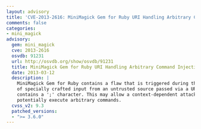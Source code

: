 ```yaml
---
layout: advisory
title: 'CVE-2013-2616: MiniMagick Gem for Ruby URI Handling Arbitrary Command Injection'
comments: false
categories:
- mini_magick
advisory:
  gem: mini_magick
  cve: 2013-2616
  osvdb: 91231
  url: http://osvdb.org/show/osvdb/91231
  title: MiniMagick Gem for Ruby URI Handling Arbitrary Command Injection
  date: 2013-03-12
  description: |
    MiniMagick Gem for Ruby contains a flaw that is triggered during the handling
    of specially crafted input from an untrusted source passed via a URL that
    contains a ';' character. This may allow a context-dependent attacker to
    potentially execute arbitrary commands.
  cvss_v2: 9.3
  patched_versions:
  - ">= 3.6.0"
---
```


